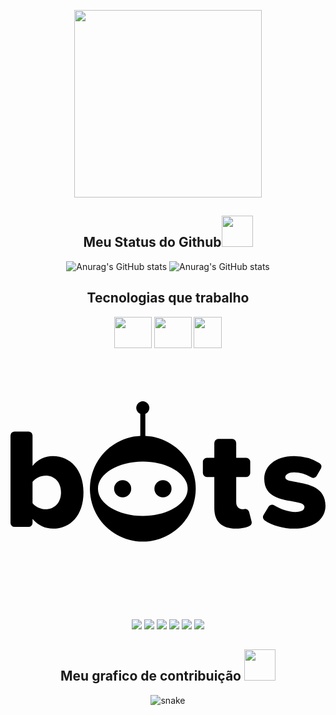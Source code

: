 <p align="center"> </p align="center">
 <div align="center">
 <img src="https://media.discordapp.net/attachments/1024141006465159269/1117790811418021988/homer-simpson-bart-simpson-drawing-pub-quiz-thought-png-favpng-kTnsjTcNtK825hjQuQVccaF3E-removebg-preview.png"width = '300px'/>
<p align="center"></p>

<h2 align="center">
  Meu Status do Github<img src="https://media.giphy.com/media/VgCDAzcKvsR6OM0uWg/giphy.gif" width="50">
</h2>
 
![Anurag's GitHub stats](https://github-readme-stats.vercel.app/api/top-langs/?username=Edenils0nSilva&theme=blue-green)
![Anurag's GitHub stats](https://github-readme-stats.vercel.app/api?username=Edenils0nSilva&show_icons=true&theme=blue-green)

## Tecnologias que trabalho

<div>
<img src="https://cdn.jsdelivr.net/gh/devicons/devicon/icons/python/python-original.svg" width="60em" height="50em"/>
<img src="https://cdn.jsdelivr.net/gh/devicons/devicon/icons/selenium/selenium-original.svg" width="60em" height="50em"/>
 <img src="https://cdn-icons-png.flaticon.com/512/226/226777.png" width="45em" height="50em"></img>

 <svg xmlns="http://www.w3.org/2000/svg" viewBox="0 0 640 512"><!--! Font Awesome Free 6.4.2 by @fontawesome - https://fontawesome.com License - https://fontawesome.com/license/free (Icons: CC BY 4.0, Fonts: SIL OFL 1.1, Code: MIT License) Copyright 2023 Fonticons, Inc. --><path d="M86.344,197.834a51.767,51.767,0,0,0-41.57,20.058V156.018a8.19,8.19,0,0,0-8.19-8.19H8.19A8.19,8.19,0,0,0,0,156.018V333.551a8.189,8.189,0,0,0,8.19,8.189H36.584a8.189,8.189,0,0,0,8.19-8.189v-8.088c11.628,13.373,25.874,19.769,41.573,19.769,34.6,0,61.922-26.164,61.922-73.843C148.266,225.452,121.229,197.834,86.344,197.834ZM71.516,305.691c-9.593,0-21.221-4.942-26.745-12.5V250.164c5.528-7.558,17.152-12.791,26.745-12.791,17.734,0,31.107,13.082,31.107,34.013C102.623,292.609,89.25,305.691,71.516,305.691Zm156.372-59.032a17.4,17.4,0,1,0,17.4,17.4A17.4,17.4,0,0,0,227.888,246.659ZM273.956,156.7V112.039a13.308,13.308,0,1,0-10.237,0V156.7a107.49,107.49,0,1,0,10.237,0Zm85.993,107.367c0,30.531-40.792,55.281-91.112,55.281s-91.111-24.75-91.111-55.281,40.792-55.281,91.111-55.281S359.949,233.532,359.949,264.062Zm-50.163,17.4a17.4,17.4,0,1,0-17.4-17.4h0A17.4,17.4,0,0,0,309.786,281.466ZM580.7,250.455c-14.828-2.617-22.387-3.78-22.387-9.885,0-5.523,7.268-9.884,17.735-9.884a65.56,65.56,0,0,1,34.484,10.1,8.171,8.171,0,0,0,11.288-2.468c.07-.11.138-.221.2-.333l8.611-14.886a8.2,8.2,0,0,0-2.867-11.123,99.863,99.863,0,0,0-52.014-14.138c-38.956,0-60.179,21.514-60.179,46.225,0,36.342,33.725,41.864,57.563,45.642,13.373,2.326,24.13,4.361,24.13,11.048,0,6.4-5.523,10.757-18.9,10.757-13.552,0-30.994-6.222-42.623-13.579a8.206,8.206,0,0,0-11.335,2.491c-.035.054-.069.108-.1.164l-10.2,16.891a8.222,8.222,0,0,0,2.491,11.066c15.224,10.3,37.663,16.692,59.441,16.692,40.409,0,63.957-19.769,63.957-46.515C640,260.63,604.537,254.816,580.7,250.455Zm-95.928,60.787a8.211,8.211,0,0,0-9.521-5.938,23.168,23.168,0,0,1-4.155.387c-7.849,0-12.5-6.106-12.5-14.245V240.28h20.349a8.143,8.143,0,0,0,8.141-8.143V209.466a8.143,8.143,0,0,0-8.141-8.143H458.594V171.091a8.143,8.143,0,0,0-8.143-8.143H422.257a8.143,8.143,0,0,0-8.143,8.143h0v30.232H399a8.143,8.143,0,0,0-8.143,8.143h0v22.671A8.143,8.143,0,0,0,399,240.28h15.115v63.667c0,27.037,15.408,41.282,43.9,41.282,12.183,0,21.383-2.2,27.6-5.446a8.161,8.161,0,0,0,4.145-9.278Z"/></svg>


 <img src="https://img.shields.io/badge/Python-14354C?style=for-the-badge&logo=python&logoColor=white">
 <img src="https://img.shields.io/badge/Made%20with-Jupyter-orange?style=for-the-badge&logo=Jupyter">
 <img src="https://img.shields.io/badge/Google%20Sheets-34A853?style=for-the-badge&logo=google-sheets&logoColor=white">
 <img src="https://img.shields.io/badge/C%2B%2B-00599C?style=for-the-badge&logo=c%2B%2B&logoColor=white">
 <img src="https://img.shields.io/badge/C-00599C?style=for-the-badge&logo=c&logoColor=white">
 <img src="https://img.shields.io/badge/Java-ED8B00?style=for-the-badge&logo=openjdk&logoColor=white">
</div> 

<h2 align="center">
  Meu grafico de contribuição <img src="https://media.giphy.com/media/xUA7aZeLE2e0P7Znz2/giphy.gif" width="50">
</h2>
<p align="center">
  <img src="https://github.com/ritik307/ritik307/raw/output/github-contribution-grid-snake.svg" alt="snake"></center>
</p>

      
  
    

      
 
 
